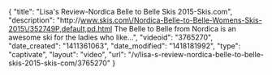 {
    "title": "Lisa's Review-Nordica Belle to Belle Skis 2015-Skis.com",
    "description": "http:\/\/www.skis.com\/Nordica-Belle-to-Belle-Womens-Skis-2015\/352749P,default,pd.html The Belle to Belle from Nordica is an awesome ski for the ladies who like...",
    "videoid": "3765270",
    "date_created": "1411361063",
    "date_modified": "1418181992",
    "type": "captivate",
    "layout": "video",
    "url": "\/v\/lisa-s-review-nordica-belle-to-belle-skis-2015-skis-com\/3765270"
}